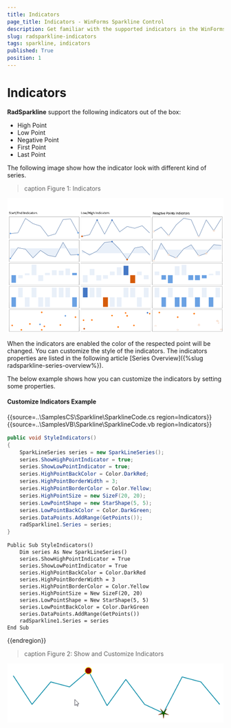 ```yaml
---
title: Indicators
page_title: Indicators - WinForms Sparkline Control
description: Get familiar with the supported indicators in the WinForms Sparkline control.
slug: radsparkline-indicators
tags: sparkline, indicators
published: True
position: 1
---
```


# Indicators

__RadSparkline__ support the following indicators out of the box:
* High Point
* Low Point
* Negative Point
* First Point
* Last Point


The following image show how the indicator look with different kind of series.

>caption Figure 1: Indicators 

![](images/sparkline-indicators001.png)

When the indicators are enabled the color of the respected point will be changed. You can customize the style of the indicators. The indicators properties are listed in the following article [Series Overview]({%slug radsparkline-series-overview%}).


The below example shows how you can customize the indicators by setting some properties. 

#### Customize Indicators Example

{{source=..\SamplesCS\Sparkline\SparklineCode.cs region=Indicators}} 
{{source=..\SamplesVB\Sparkline\SparklineCode.vb region=Indicators}}
````C#
public void StyleIndicators()
{
    SparkLineSeries series = new SparkLineSeries();
    series.ShowHighPointIndicator = true;
    series.ShowLowPointIndicator = true;
    series.HighPointBackColor = Color.DarkRed;
    series.HighPointBorderWidth = 3;
    series.HighPointBorderColor = Color.Yellow;
    series.HighPointSize = new SizeF(20, 20);
    series.LowPointShape = new StarShape(5, 5);
    series.LowPointBackColor = Color.DarkGreen;
    series.DataPoints.AddRange(GetPoints());
    radSparkline1.Series = series;
}

````
````VB.NET
Public Sub StyleIndicators()
    Dim series As New SparkLineSeries()
    series.ShowHighPointIndicator = True
    series.ShowLowPointIndicator = True
    series.HighPointBackColor = Color.DarkRed
    series.HighPointBorderWidth = 3
    series.HighPointBorderColor = Color.Yellow
    series.HighPointSize = New SizeF(20, 20)
    series.LowPointShape = New StarShape(5, 5)
    series.LowPointBackColor = Color.DarkGreen
    series.DataPoints.AddRange(GetPoints())
    radSparkline1.Series = series
End Sub

````
 


{{endregion}} 

>caption Figure 2: Show and Customize Indicators

![](images/sparkline-indicators002.png)

